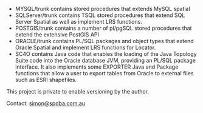 * MYSQL/trunk contains stored procedures that extends MySQL spatial
* SQLServer/trunk contains TSQL stored procedures that extend SQL Server Spatial as well as implement LRS functions.
* POSTGIS/trunk contains a number of pl/pgSQL stored procedures that extend the extensive PostGIS API
* ORACLE/trunk contains PL/SQL packages and object types that extend Oracle Spatial and implement LRS functions for Locator.
* SC4O contains Java code that enables the loading of the Java Topology Suite code into the Oracle database JVM, providing an PL/SQL package interface. 
It also implements some EXPORTER Java and Package functions that allow a user to export tables from Oracle to external files such as ESRI shapefiles.

This project is private to enable versioning by the author.

Contact: simon@spdba.com.au
